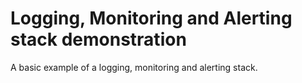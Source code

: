 # Logging, Monitoring and Alerting stack demonstration

A basic example of a logging, monitoring and alerting stack.
